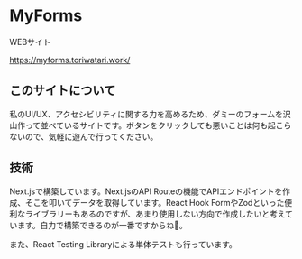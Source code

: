 # MyForms

WEBサイト

https://myforms.toriwatari.work/

## このサイトについて

私のUI/UX、アクセシビリティに関する力を高めるため、ダミーのフォームを沢山作って並べているサイトです。ボタンをクリックしても悪いことは何も起こらないので、気軽に遊んで行ってください。

## 技術

Next.jsで構築しています。Next.jsのAPI Routeの機能でAPIエンドポイントを作成、そこを叩いてデータを取得しています。React Hook FormやZodといった便利なライブラリーもあるのですが、あまり使用しない方向で作成したいと考えています。自力で構築できるのが一番ですからね💪。

また、React Testing Libraryによる単体テストも行っています。
